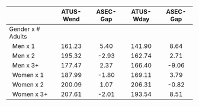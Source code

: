 
|                      |    ATUS-Wend |     ASEC-Gap |    ATUS-Wday |     ASEC-Gap |
| -------------------- | :----------: | :----------: | :----------: | :----------: |
| Gender x # Adults    |              |              |              |              |
| &nbsp;&nbsp;Men x 1  |       161.23 |         5.40 |       141.90 |         8.64 |
| &nbsp;&nbsp;Men x 2  |       195.32 |        -2.93 |       162.74 |         2.71 |
| &nbsp;&nbsp;Men x 3+ |       177.47 |         2.37 |       166.40 |        -9.06 |
| &nbsp;&nbsp;Women x 1 |       187.99 |        -1.80 |       169.11 |         3.79 |
| &nbsp;&nbsp;Women x 2 |       200.09 |         1.07 |       206.31 |        -0.82 |
| &nbsp;&nbsp;Women x 3+ |       207.61 |        -2.01 |       193.54 |         8.51 |

